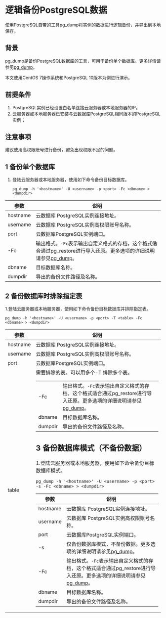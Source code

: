 # 逻辑备份PostgreSQL数据

使用PostgreSQL自带的工具pg_dump将实例的数据进行逻辑备份，并导出到本地保存。

## 背景
pg_dump是备份PostgreSQL数据库的工具，可用于备份单个数据库。更多详情请参见[pg_dump](https://www.postgresql.org/docs/10/app-pgdump.html?spm=a2c4g.11186623.0.0.df515bfeMGke8x)。

本文使用CentOS 7操作系统和PostgreSQL 10版本为例进行演示。

## 前提条件
1. PostgreSQL实例已经设置白名单连接云服务器或本地服务器的IP。
2. 云服务器或本地服务器已安装与云数据库PostgreSQL相同版本的PostgreSQL实例；

## 注意事项
建议使用高权限账号进行备份，避免出现权限不足的问题。

## 1 备份单个数据库
1. 登陆云服务器或本地服务器，使用如下命令备份目标数据库。

   ```
   pg_dump -h '<hostname>' -U <username> -p <port> -Fc <dbname> > <dumpdir>
   ```



| 参数     | 说明                                                         |
| -------- | ------------------------------------------------------------ |
| hostname | 云数据库 PostgreSQL实例连接地址。                            |
| username | 云数据库 PostgreSQL实例高权限账号名称。                      |
| port     | 云数据库PostgreSQL实例端口。                                 |
| -Fc      | 输出格式。`-Fc`表示输出自定义格式的存档，这个格式适合通过pg_restore进行导入还原。更多选项的详细说明请参见[pg_dump](https://www.postgresql.org/docs/10/app-pgdump.html)。 |
| dbname   | 目标数据库名称。                                             |
| dumpdir  | 导出的备份文件路径及名称。                                   |



## 2 备份数据库时排除指定表
1.登陆云服务器或本地服务器，使用如下命令备份目标数据库并排除指定表。
 ```
 pg_dump -h '<hostname>' -U <username> -p <port> -T <table> -Fc <dbname> > <dumpdir>
 ```
| 参数     | 说明                                                         |
| -------- | ------------------------------------------------------------ |
| hostname | 云数据库 PostgreSQL实例连接地址。                            |
| username | 云数据库 PostgreSQL实例高权限账号名称。                      |
| port     | 云数据库PostgreSQL实例端口。                                 |
| table    | 需要排除的表。可以用多个-T <table>排除多个表。                  |
| -Fc      | 输出格式。`-Fc`表示输出自定义格式的存档，这个格式适合通过pg_restore进行导入还原。更多选项的详细说明请参见[pg_dump](https://www.postgresql.org/docs/10/app-pgdump.html)。 |
| dbname   | 目标数据库名称。                                             |
| dumpdir  | 导出的备份文件路径及名称。                                   |

## 3 备份数据库模式（不备份数据）
1.登陆云服务器或本地服务器，使用如下命令备份目标数据库模式。
```
pg_dump -h '<hostname>' -U <username> -p <port> -s -Fc <dbname> > <dumpdir>
```
| 参数     | 说明                                                         |
| -------- | ------------------------------------------------------------ |
| hostname | 云数据库 PostgreSQL实例连接地址。                            |
| username | 云数据库 PostgreSQL实例高权限账号名称。                      |
| port     | 云数据库PostgreSQL实例端口。                                 |
| -s         | 仅备份数据库模式，不备份数据。更多选项的详细说明请参见[pg_dump](https://www.postgresql.org/docs/10/app-pgdump.html)。                  |
| -Fc      | 输出格式。`-Fc`表示输出自定义格式的存档，这个格式适合通过pg_restore进行导入还原。更多选项的详细说明请参见[pg_dump](https://www.postgresql.org/docs/10/app-pgdump.html)。 |
| dbname   | 目标数据库名称。                                             |
| dumpdir  | 导出的备份文件路径及名称。                                   |










